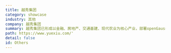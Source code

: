 ```yaml
---
title: 越秀集团
category: showcase
industry: 其他
company: 越秀集团
summary: 越秀集团已形成以金融、房地产、交通基建、现代农业为核心产业，部署openGauss服务器节点数1~10个。
path: https://www.yuexiu.com/'
detail: false
id: Others
---
```

